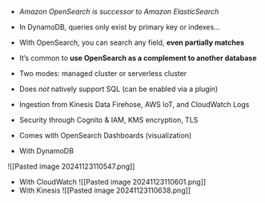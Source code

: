 - _Amazon OpenSearch is successor to Amazon ElasticSearch_
- In DynamoDB, queries only exist by primary key or indexes…
- With OpenSearch, you can search any field, **even partially matches**
- It’s common to **use OpenSearch as a complement to another database**
- Two modes: managed cluster or serverless cluster
- Does _not_ natively support SQL (can be enabled via a plugin)
- Ingestion from Kinesis Data Firehose, AWS IoT, and CloudWatch Logs
- Security through Cognito & IAM, KMS encryption, TLS
- Comes with OpenSearch Dashboards (visualization)

- With DynamoDB

![[Pasted image 20241123110547.png]]

- With CloudWatch
![[Pasted image 20241123110601.png]]
- With Kinesis
![[Pasted image 20241123110638.png]]